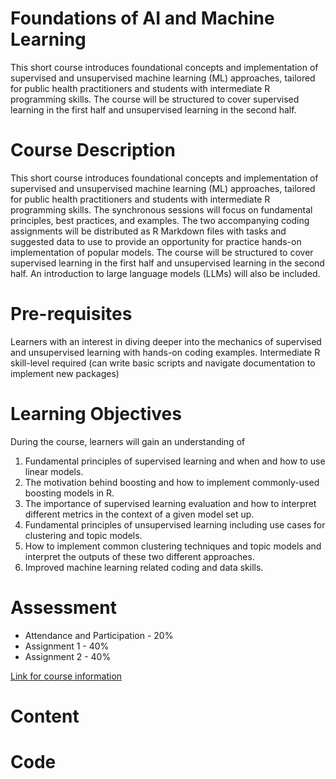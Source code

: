 # Foundations of AI and Machine Learning

This short course introduces foundational concepts and implementation of supervised and unsupervised machine learning (ML) approaches, tailored for public health practitioners and students with intermediate R programming skills. The course will be structured to cover supervised learning in the first half and unsupervised learning in the second half.

# Course Description

This short course introduces foundational concepts and implementation of supervised and unsupervised machine learning (ML) approaches, tailored for public health practitioners and students with intermediate R programming skills. The synchronous sessions will focus on fundamental principles, best practices, and examples. The two accompanying coding assignments will be distributed as R Markdown files with tasks and suggested data to use to provide an opportunity for practice hands-on implementation of popular models. The course will be structured to cover supervised learning in the first half and unsupervised learning in the second half. An introduction to large language models (LLMs) will also be included. 

# Pre-requisites

Learners with an interest in diving deeper into the mechanics of supervised and unsupervised learning with hands-on coding examples. Intermediate R skill-level required (can write basic scripts and navigate documentation to implement new packages)

# Learning Objectives

During the course, learners will gain an understanding of

1. Fundamental principles of supervised learning and when and how to use linear models. 
2. The motivation behind boosting and how to implement commonly-used boosting models in R. 
3. The importance of supervised learning evaluation and how to interpret different metrics in the context of a given model set up. 
4. Fundamental principles of unsupervised learning including use cases for clustering and topic models. 
5. How to implement common clustering techniques and topic models and interpret the outputs of these two different approaches. 
6. Improved machine learning related coding and data skills.

# Assessment

* Attendance and Participation - 20%
* Assignment 1 - 40%
* Assignment 2 - 40%

[Link for course information](https://ai4ph-hrtp.ca/short-courses/)

# Content

# Code